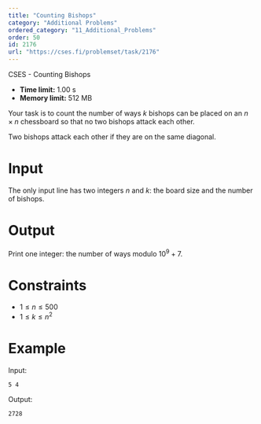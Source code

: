 ```yaml
---
title: "Counting Bishops"
category: "Additional Problems"
ordered_category: "11_Additional_Problems"
order: 50
id: 2176
url: "https://cses.fi/problemset/task/2176"
---
```


CSES - Counting Bishops

  * **Time limit:** 1.00 s
  * **Memory limit:** 512 MB

Your task is to count the number of ways $k$ bishops can be placed on an $n
\times n$ chessboard so that no two bishops attack each other.

Two bishops attack each other if they are on the same diagonal.

# Input

The only input line has two integers $n$ and $k$: the board size and the
number of bishops.

# Output

Print one integer: the number of ways modulo $10^9+7$.

# Constraints

  * $1 \le n \le 500$
  * $1 \le k \le n^2$

# Example

Input:

    
    
    5 4
    

Output:

    
    
    2728
    

